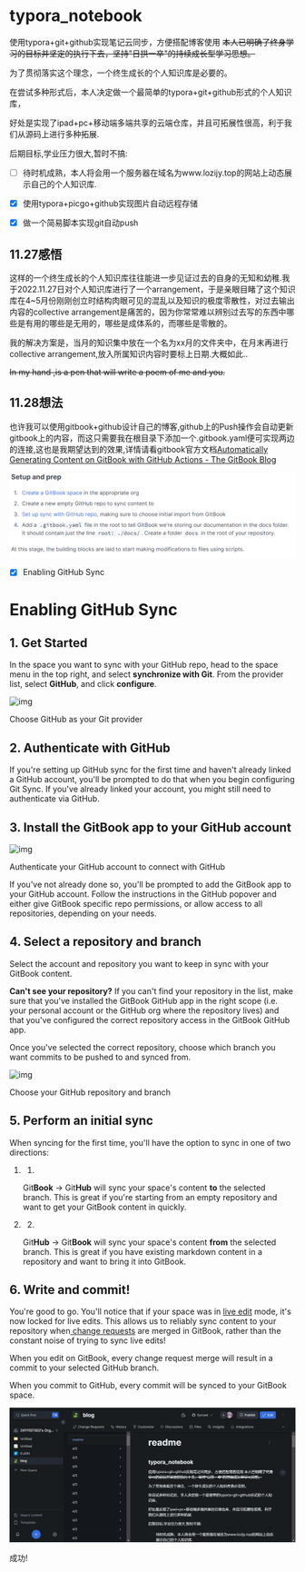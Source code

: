 # typora_notebook
使用typora+git+github实现笔记云同步，方便搭配博客使用
~~本人已明确了终身学习的目标并坚定的执行下去，坚持"日拱一卒"的持续成长型学习思想。~~

为了贯彻落实这个理念，一个终生成长的个人知识库是必要的。

在尝试多种形式后，本人决定做一个最简单的typora+git+github形式的个人知识库，

好处是实现了ipad+pc+移动端多端共享的云端仓库，并且可拓展性很高，利于我们从源码上进行多种拓展.

后期目标,学业压力很大,暂时不搞:

- [ ] 待时机成熟，本人将会用一个服务器在域名为www.lozijy.top的网站上动态展示自己的个人知识库.
- [x] 使用typora+picgo+github实现图片自动远程存储
- [x] 做一个简易脚本实现git自动push



## 11.27感悟

这样的一个终生成长的个人知识库往往能进一步见证过去的自身的无知和幼稚.我于2022.11.27日对个人知识库进行了一个arrangement，于是亲眼目睹了这个知识库在4~5月份刚刚创立时结构肉眼可见的混乱以及知识的极度零散性，对过去输出内容的collective arrangement是痛苦的，因为你常常难以辨别过去写的东西中哪些是有用的哪些是无用的，哪些是成体系的，而哪些是零散的。



我的解决方案是，当月的知识集中放在一个名为xx月的文件夹中，在月末再进行collective arrangement,放入所属知识内容时要标上日期.大概如此..

~~In my hand ,is a pen that will write a poem of me and you.~~



## 11.28想法

也许我可以使用gitbook+github设计自己的博客,github上的Push操作会自动更新gitbook上的内容，而这只需要我在根目录下添加一个.gitbook.yaml便可实现两边的连接,这也是我期望达到的效果,详情请看gitbook官方文档[Automatically Generating Content on GitBook with GitHub Actions - The GitBook Blog](https://blog.gitbook.com/learn/tips-and-tricks/automatically-generating-content-on-gitbook-with-github-actions)

![image-20221128172607700](https://raw.githubusercontent.com/lozijy/image/main/image-20221128172607700.png)





- [x] Enabling GitHub Sync

# Enabling GitHub Sync



## 1. Get Started

In the space you want to sync with your GitHub repo, head to the space menu in the top right, and select **synchronize with Git**. From the provider list, select **GitHub**, and click **configure**.

![img](https://2775338190-files.gitbook.io/~/files/v0/b/gitbook-x-prod.appspot.com/o/spaces%2FNkEGS7hzeqa35sMXQZ4X%2Fuploads%2FpP9peXHm2mxXU2jxgdwy%2FGitHub%20sync.png?alt=media&token=fb91dee3-e3b4-451c-a839-eb27e7af8b19)

Choose GitHub as your Git provider

## 2. Authenticate with GitHub

If you're setting up GitHub sync for the first time and haven't already linked a GitHub account, you'll be prompted to do that when you begin configuring Git Sync. If you've already linked your account, you might still need to authenticate via GitHub.

## 3. Install the GitBook app to your GitHub account

![img](https://2775338190-files.gitbook.io/~/files/v0/b/gitbook-x-prod.appspot.com/o/spaces%2FNkEGS7hzeqa35sMXQZ4X%2Fuploads%2F1gtGeVzz3J7209hwzZ4m%2FGitHub%20authentication.png?alt=media&token=cf1df338-8dd0-4f3c-aeb0-471a24cf51bd)

Authenticate your GitHub account to connect with GitHub

If you've not already done so, you'll be prompted to add the GitBook app to your GitHub account. Follow the instructions in the GitHub popover and either give GitBook specific repo permissions, or allow access to all repositories, depending on your needs.

## 4. Select a repository and branch

Select the account and repository you want to keep in sync with your GitBook content.



**Can't see your repository?** If you can't find your repository in the list, make sure that you've installed the GitBook GitHub app in the right scope (i.e. your personal account or the GitHub org where the repository lives) and that you've configured the correct repository access in the GitBook GitHub app.

Once you've selected the correct repository, choose which branch you want commits to be pushed to and synced from.

![img](https://2775338190-files.gitbook.io/~/files/v0/b/gitbook-x-prod.appspot.com/o/spaces%2FNkEGS7hzeqa35sMXQZ4X%2Fuploads%2F0Z1CqYbhjOcCULhhaWnz%2FSynchronize%20with%20Git.png?alt=media&token=1b9a84f7-5dce-4bb2-8a2c-3078f0882127)

Choose your GitHub repository and branch

## 5. Perform an initial sync

When syncing for the first time, you'll have the option to sync in one of two directions:

1. 1.

   Git**Book** -> Git**Hub** will sync your space's content **to** the selected branch. This is great if you're starting from an empty repository and want to get your GitBook content in quickly.

2. 2.

   Git**Hub** -> Git**Book** will sync your space's content **from** the selected branch. This is great if you have existing markdown content in a repository and want to bring it into GitBook.

## 6. Write and commit!

You're good to go. You'll notice that if your space was in [live edit](https://docs.gitbook.com/getting-started/collaboration/live-edits) mode, it's now locked for live edits. This allows us to reliably sync content to your repository when[ change requests](https://docs.gitbook.com/getting-started/collaboration/change-requests) are merged in GitBook, rather than the constant noise of trying to sync live edits!

When you edit on GitBook, every change request merge will result in a commit to your selected GitHub branch.

When you commit to GitHub, every commit will be synced to your GitBook space.

![image-20221128175544079](https://raw.githubusercontent.com/lozijy/image/main/image-20221128175544079.png)

成功!

